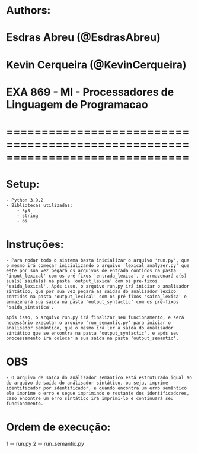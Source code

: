 # Authors: 
# Esdras Abreu (@EsdrasAbreu)
# Kevin Cerqueira (@KevinCerqueira)
# EXA 869 - MI - Processadores de Linguagem de Programacao
# ==============================================================================
# Setup:
	- Python 3.9.2
	- Bibliotecas utilizadas:
		- sys
		- string
		- os 	
# Instruções:
	- Para rodar todo o sistema basta inicializar o arquivo 'run.py', que o mesmo irá começar inicializando o arquivo 'lexical_analyzer.py' que este por sua vez pegará os arquivos de entrada contidos na pasta 'input_lexical' com os pré-fixos 'entrada_lexica', e armazenará a(s) sua(s) saida(s) na pasta 'output_lexica' com os pré-fixos 'saida_lexical'. Após isso, o arquivo run.py irá iniciar o analisador sintático, que por sua vez pegará as saidas do analisador lexico contidos na pasta 'output_lexical' com os pré-fixos 'saida_lexica' e armazenará sua saida na pasta 'output_syntactic' com os pré-fixos 'saida_sintatica'. 
	
	Após isso, o arquivo run.py irá finalizar seu funcionamento, e será necessário executar o arquivo 'run_semantic.py' para iniciar o analisador semântico, que o mesmo irá ler a saída do analisador sintático que se encontra na pasta 'output_syntactic', e após seu processamento irá colocar a sua saída na pasta 'output_semantic'.

# OBS
	- O arquivo de saída do análisador semântico está estruturado igual ao do arquivo de saída do análisador sintático, ou seja, imprime identificador por identificador, e quando encontra um erro semântico ele imprime o erro e segue imprimindo o restante dos identificadores, caso encontre um erro sintático irá imprimi-lo e continuará seu funcionamento.

# Ordem de execução:
1 -- run.py
2 -- run_semantic.py  
